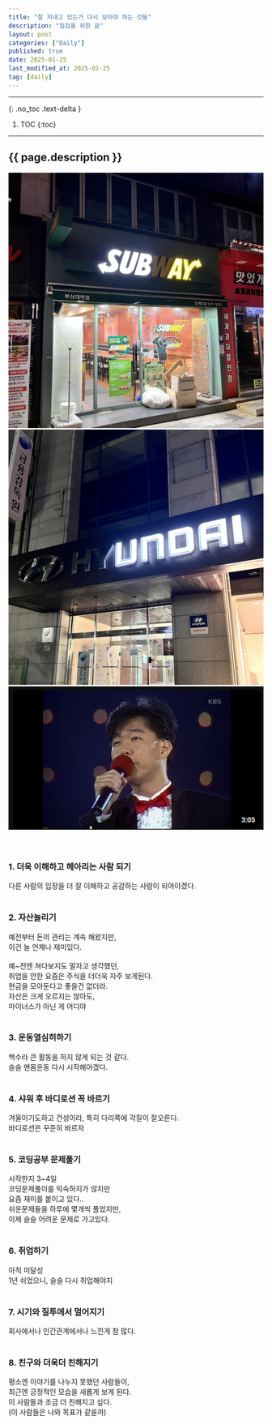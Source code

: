 ```yaml
---
title: "잘 지내고 있는가 다시 보아야 하는 것들"
description: "점검을 위한 글"
layout: post
categories: ["Daily"]
published: true
date: 2025-01-25
last_modified_at: 2025-01-25
tag: [daily]
---
```

---
{: .no_toc .text-delta }

1. TOC
{:toc}
---

<!-- 글의 제목은 ##
    나머지 큰 제목은 ###
    이후 나머지는 3개이상 -->

## {{ page.description }}

<div class="image-gallery cols-2">
    <img src ='/assets/img/2025-01-25-daily-life-check-1.jpg' alt='2025-01-25-daily-life-check-1'>
    <img src ='/assets/img/2025-01-25-daily-life-check-2.jpg' alt='2025-01-25-daily-life-check-2'>
    <img src ='/assets/img/2025-01-25-daily-life-check-3.png' alt='2025-01-25-daily-life-check-3'>
</div><br>
​<br>

### 1. 더욱 이해하고 헤아리는 사람 되기
다른 사람의 입장을 더 잘 이해하고 공감하는 사람이 되어야겠다.<br>
​<br>

### 2. 자산늘리기
예전부터 돈의 관리는 계속 해왔지만,<br>
이건 늘 언제나 재미있다.<br>
​<br>
예~전엔 쳐다보지도 말자고 생각했던,<br>
취업을 안한 요즘은 주식을 더더욱 자주 보게된다.<br>
현금을 모아둔다고 좋을건 없더라.<br>
자산은 크게 오르지는 않아도,<br>
마이너스가 아닌 게 어디야<br>
​<br>

### 3. 운동열심히하기
백수라 큰 활동을 하지 않게 되는 것 같다.<br>
슬슬 맨몸운동 다시 시작해야겠다.<br>
​<br>

### 4. 샤워 후 바디로션 꼭 바르기
겨울이기도하고 건성이라, 특히 다리쪽에 각질이 잘오른다.<br>
바디로션은 꾸준히 바르자<br>
​<br>

### 5. 코딩공부 문제풀기
시작한지 3~4일<br>
코딩문제풀이를 익숙하지가 않지만<br>
요즘 재미를 붙이고 있다..<br>
쉬운문제들을 하루에 몇개씩 풀었지만,<br>
이제 슬슬 어려운 문제로 가고있다.<br>
​<br>

### 6. 취업하기
아직 미달성<br>
1년 쉬었으니, 슬슬 다시 취업해야지<br>
​<br>

### 7. 시기와 질투에서 멀어지기
회사에서나 인간관계에서나 느낀게 참 많다.<br>
​<br>

### 8. 친구와 더욱더 친해지기
평소엔 이야기를 나누지 못했던 사람들이,<br>
최근엔 긍정적인 모습을 새롭게 보게 된다.<br>
이 사람들과 조금 더 친해지고 싶다.<br>
(이 사람들은 나와 목표가 같을까)<br>
​<br>